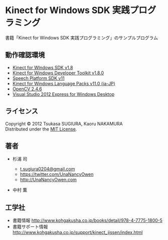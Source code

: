 ﻿Kinect for Windows SDK 実践プログラミング
=========================================

書籍「Kinect for Windows SDK 実践プログラミング」のサンプルプログラム


動作確認環境
------------
* [Kinect for WIndows SDK v1.8](http://www.microsoft.com/en-us/download/details.aspx?id=40278 "Kinect for Windows SDK v1.8 | Microsoft Download Center")
* [Kinect for Windows Developer Toolkit v1.8.0](http://www.microsoft.com/en-us/download/details.aspx?id=40276 "Kinect for Windows Developer Toolkit v1.8 | Microsoft Download Center")
* [Speech Platform SDK v11](http://www.microsoft.com/en-us/download/details.aspx?id=27226 "Microsoft Speech Platform - Software Development Kit (SDK) (Version 11) | Microsoft Download Center")
* [Kinect for Windows Language Packs v11.0 (ja-JP)](http://www.microsoft.com/en-us/download/details.aspx?id=34809 "Kinect for Windows Language Packs v11.0 | Microsoft Download Center")
* [OpenCV 2.4.6](http://opencv.org/ "OpenCV.org")
* [Visual Studio 2012 Express for Windows Desktop](http://www.microsoft.com/en-us/download/details.aspx?id=34673 "Microsoft Visual Studio Express 2012 for Windows Desktop | Microsoft Download Center")


ライセンス
----------
Copyright &copy; 2012 Tsukasa SUGIURA, Kaoru NAKAMURA  
Distributed under the [MIT License](http://www.opensource.org/licenses/mit-license.php "MIT License | Open Source Initiative").


著者
----
* 杉浦 司
    * <t.sugiura0204@gmail.com>
    * <https://twitter.com/UnaNancyOwen>
    * <http://UnaNancyOwen.com>

* 中村 薫


工学社
------
* 書籍情報 <http://www.kohgakusha.co.jp/books/detail/978-4-7775-1800-5>
* 書籍サポート情報 <http://www.kohgakusha.co.jp/support/kinect_jissen/index.html>
